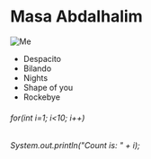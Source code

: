 # Masa Abdalhalim
![Me](https://scontent.fjrs2-1.fna.fbcdn.net/v/t31.0-8/20643475_1560549903996689_5915406455068886525_o.jpg?oh=f9ac8c414922bff1a5fec76ec24299c4&oe=5A2ED04B)
* Despacito
* Bilando
* Nights
* Shape of you
* Rockebye

###### for(int i=1; i<10; i++)
###### System.out.println("Count is: " + i);
